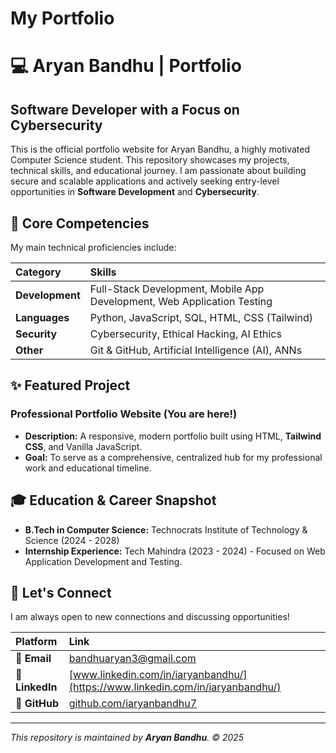 # My Portfolio
# 💻 Aryan Bandhu | Portfolio

## Software Developer with a Focus on Cybersecurity

This is the official portfolio website for Aryan Bandhu, a highly motivated Computer Science student. This repository showcases my projects, technical skills, and educational journey. I am passionate about building secure and scalable applications and actively seeking entry-level opportunities in **Software Development** and **Cybersecurity**.

## 🚀 Core Competencies

My main technical proficiencies include:

| Category | Skills |
| :--- | :--- |
| **Development** | Full-Stack Development, Mobile App Development, Web Application Testing |
| **Languages** | Python, JavaScript, SQL, HTML, CSS (Tailwind) |
| **Security** | Cybersecurity, Ethical Hacking, AI Ethics |
| **Other** | Git & GitHub, Artificial Intelligence (AI), ANNs |

## ✨ Featured Project

### Professional Portfolio Website (You are here!)
* **Description:** A responsive, modern portfolio built using HTML, **Tailwind CSS**, and Vanilla JavaScript.
* **Goal:** To serve as a comprehensive, centralized hub for my professional work and educational timeline.

## 🎓 Education & Career Snapshot

* **B.Tech in Computer Science:** Technocrats Institute of Technology & Science (2024 - 2028)
* **Internship Experience:** Tech Mahindra (2023 - 2024) - Focused on Web Application Development and Testing.

## 🔗 Let's Connect

I am always open to new connections and discussing opportunities!

| Platform | Link |
| :--- | :--- |
| **📧 Email** | bandhuaryan3@gmail.com |
| **🔗 LinkedIn** | [www.linkedin.com/in/iaryanbandhu/](https://www.linkedin.com/in/iaryanbandhu/)
| **🐙 GitHub** | [github.com/iaryanbandhu7](https://github.com/iaryanbandhu7)

---
*This repository is maintained by **Aryan Bandhu**. &copy; 2025*
